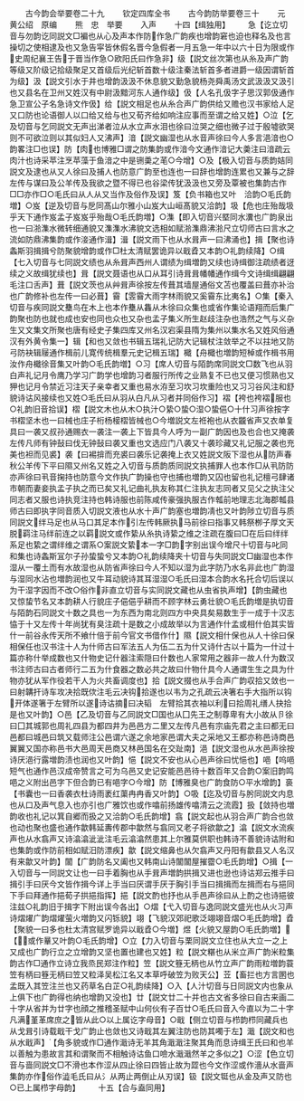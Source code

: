 <!-- { "loadSidebar": true } -->












　　古今韵会举要卷二十九
　　钦定四库全书
　　古今韵防举要卷三十
　　元　黄公绍　原编
　　熊　忠　举要
　　入声
　　十四【缉独用】
　　急【讫立切音与勿韵讫同説文□褊也从心及声本作防作急广韵疾也增韵窘也迫也释名及也言操切之使相逮及也又急告寜皆休假名晋今急假者一月五急一年中以六十日为限或作史周纪襄王告于晋当作急○欧阳氏曰作急非】级【説文丝次第也从糸及声广韵等级又阶级记拾级聚足又首级后光纪斩首数十级注秦法斩首多者进爵一级因谓斩首为级】汲【説文引水于井也增韵汲汲不休息貌又勤急貌杨尧舜禹汤文武汲汲又汲引也又县名在卫州又姓汉有中尉汲黯河东人通作级】伋【人名孔伋字子思汉郭伋通作急卫宣公子名急诗文作伋】给【説文相足也从糸合声广韵供给又赡也汉书家给人足又口防也论语御人以口给又给与也又荀齐给如响注应事而至谓之给又姓】○泣【乞及切音与乞同説文无声出涕者泣从水立声水泪也徐曰泣哭之细也微子过于殷墟欲哭则不可欲泣则以其似妇人又沸声】湆【説文幽湿也从水音声徐曰今人多言浥湆也○韵畧注□也误】防【肉也博雅□谓之防集韵或作湆今文通作湆记大羮注曰湆疏云肉汁也诗采苹注烹苹藻于鱼湆之中是铏羮之芼○今增】○及【极入切音与质韵姞同説文及逮也从又人徐曰及捕人也防意广韵至也连也一曰辞也增韵连累也又兼与之辞左传与谋曰及公羊传及我欲之暨不得已也谷梁传犹汲汲也又旁及覃被也集韵古作□□亦作□○毛氏曰从人从又当作及俗作及误】笈【负书箱也又叶　洽韵○毛氏韵増】○岌【逆及切音与戹同髙山尔雅小山岌大山峘髙貌又洽韵】圾【危也庄殆哉圾乎天下通作岌孟子岌岌乎殆哉○毛氏韵増】○潗【即入切音兴塈同水瀵也广韵泉出也一曰湁潗水微转细通貌又潗潗水沸貌文选相如赋湁潗鼎沸湁尺立切师古曰言水之流如防鼎沸集韵或作淁通作湒】湒【説文雨下也从水咠声一曰沸涌也】揖【聚也诗螽斯羽揖揖兮防聚貌增韵或作□杜太清赋罢诡异以戢孴又本韵○礼韵续降】○缉【七入切音与七同説文绩也从糸咠声西州人谓绩为缉増韵又续也诗缉御注疏绩者迓续之义故缉犹续也】咠【説文聂语也从口从耳引诗咠咠幡幡通作缉今文诗缉缉翩翩毛注口舌声】葺【説文茨也从艸咠声徐按左传葺其墙屋通俗文苫也覆盖曰葺亦补治也广韵修补也左传一曰必葺】霫【雴霫大雨字林雨貌又奚霫东比夷名】○集【秦入切音与疾同説文雧鸟在木上也本作雧从雥从木徐曰众集也或省作集论语翔而后集广韵聚也防也就也成也安也同也众也又杂也孟子集义所生赵歧注杂也浩然之气与义杂生又文集文所聚也唐有经史子集四库又州名汉宕渠县隋为集州以集水名又姓风俗通汉有外黄令集一】辑【和也又敛也书辑五瑞礼记防大记辑杖注敛举之不以拄地又防弓防袂辑屦通作楫前儿寛传统楫羣元史记楫五瑞】檝【舟檝也増韵短棹或作楫书用汝作舟檝徐音集又叶韵○毛氏韵増】○习【席人切音与陌韵席同説文□数飞也从羽白声礼记月令鹰乃学习广韵学也增韵习者服行所传之业熟复不已也又便习惯熟也又狎也记月令禁近习注天子亲幸者又重也易水洊至习坎习坎重险也又习习谷风注和舒貌诗诂风接续也又姓○毛氏曰从羽从白凡从习者并同俗作习】褶【袴也袴褶服也○礼韵旧音拾误】槢【説文木也从木○执汁○絷○蛰○湿○蛰俋○十什习声徐按字书槢坚木也一曰械也庄子桁杨椄槢皆械也○今増説文左袵袍也从衣龖省声又衣单复具曰一袭又叔孙通赐衣一袭注一袭上下皆具今人呼为一副广韵因也及也合也又掩袭左传凡师有钟鼔曰伐无钟鼔曰袭又重也文选应门八袭又十袭珍藏又礼记服之袭也充美也袒而见裘】袭【曰裼揜而充裘曰袭乐记袭掩上衣又姓説文阪下湿也从防声春秋公羊传下平曰隰又州名又姓之入切音与质韵质同説文执捕罪人也本作□从丮防防亦声徐曰丮音掬持也防意今文作执广韵操也守也捕也増韵又囚也留也礼记檀弓肆诸市朝而妻妾执孟子执之而已矣又礼记曲礼执友称其仁注执友志同者又见父之执注父同志者又服也诗执竞注持也韩诗服也前陈咸传豪强执服古作瓡前地理志北海郡瓡县师古曰即执字同音质入切説文液也从水十声广韵塞也増韵凊也又叶韵陟立切音与质同説文绊马足也从马口其足本作引左传韩厥执马前徐曰指事又韩祭栁子厚文天脱羁注马绊前连之以羁説文或作絷从糸执诗絷之维之注疏在腹曰□在后曰绊绊系足也絷之谓绊维之谓系○案説文絷本一字□韵字别出误今增尺十切音与叱同和集也诗螽斯冝尔子孙蛰蛰兮又本韵○礼韵续降夹十切音与失同説文□幽湿也本作湿从一覆土而有水故湿也从防省声徐曰今人不知以湿为此字防乃水名非此也广韵湿与湿同水沾也増韵润也又牛耳动貌诗其耳湿湿○毛氏曰湿本合韵水名托合切后误以为干湿字因而不改○俗作非直立切音与实同説文藏也从虫省执声增】【韵虫藏也又惊蛰节名又本韵耕人行貌庄子俋俋乎耕而不顾字林云勇壮貌○毛氏韵増是执切音与陌韵石同説文十数之具也一为东西为南北则四方中央具矣易数生于一成于十汉志恊于十又左传十年尚犹有臭注疏十是数之小成故举以为言通作什孟或相什伯其实皆什一前谷永传天所不飨什倍于前今官文书借作什】隰【説文相什保也从人十徐曰保相保任也汉书注十人为什师古曰军法五人为伍二五为什又诗什古以十篇为一什过十篇亦称什举成数也又什物史记什器注索隠曰什数也人家常用之器非一故人什为数汉书注师古曰古者师行二五为什食器之数必共之故曰什物什具今人通谓生生之具为什物亦犹从军作役若干人为火共畜调度也】拾【説文掇也从手合声广韵収拾又敛也一曰射韝扞诗车攻决拾既佽注毛云决钩拾遂也以韦为之孔疏云决箸右手大指所以钩开体遂箸于左臂所以遂诗诂摘曰决韬　左臂拾其衣袖以利曰拾周礼缮人抉拾是也又叶韵】○邑【乙及切音与乙同説文□国也从囗先王之制尊卑有大小故从卪徐曰囗其城郭也周礼四县为都四井为邑邑方二里又左传凡邑有宗庙先君之主曰都无曰邑都曰城邑曰筑又载师注公邑谓六遂之余地家邑谓大夫之采地又王都亦称邑诗商邑翼翼又国亦称邑书大邑周天邑商又林邑国名在交趾南】浥【説文湿也从水邑声徐按诗厌浥行露増韵渍也润也又叶韵】悒【説文不安也从心邑声徐曰忧悒也】唈【呜唈短气也通作邑汉成帝赞言之可为乌邑又史记安能邑邑待十数百年又合韵○案旧韵鸣唈之义附出邑字下但合韵已有唈字○今增】防【博雅臭也广韵食防○平水增韵】裛【书囊也一曰香袭衣杜诗雨袤红蕖冉冉香又叶韵】○吸【迄及切音与肹同説文内息也从口及声气息入也亦引也广雅饮也或作噏前扬雄传噏清云之流霞】扱【敛持也増韵收也礼记以箕自郷而扱之又洽韵○毛氏韵增】翕【説文起也从羽合声广韵合也敛也动也聚也盛也通作歙韩延夀传郡中歙然与翕同又老子将欲歙之】潝【説文水流疾声也从水翕声又诗潝潝泚泚注毛云潝潝然患其上尔雅莫供职也韩诗不善貌诗诂附和也集韵或作防前相如赋汨防漂疾】歙【説文缩鼻也从欠翕声又丹阳有歙县又人名汉有来歙又叶韵】闟【广韵防名又阖也又韩南山诗闟闟屋摧霤○毛氏韵增】○揖【一入切音与一同説文让也一曰手着胸也从手咠声増韵拱揖又进也逊也诗诂郑云推手曰揖引手曰厌今文皆作揖今详上手当曰厌谓手厌于胸引手当曰揖揖而左揖而右与挹同下手曰拜通作挹荀子拱挹指挥】挹【説文酌也抒也从手邑声徐曰从上酌之也诗挹彼注兹○礼韵旧于揖字下附出误今各出】○熠【弋入切音与逸同説文盛光也从火习声诗熠燿广韵熠燿萤火増韵又闪铄貌】翊【飞貌汉郊祀歌泛翊翊音熠○毛氏韵增】孴【聚貌一曰多也杜太清宫赋罗诡异以戢孴○今増】煜【火貌又屋韵○毛氏韵増】【或作曅又叶韵○毛氏韵增】○立【力入切音与栗同説文立住也从大立一之上又成也广韵行立之立增韵又坚也置也建也又姓】粒【説文糂也从米立声广韵米粒集韵古作□通作立诗立我烝民郑注作粒】笠【説文簦无柄也从竹立声广韵雨粒増韵蓑笠有柄曰簦无柄曰笠又粒泽吴松江名又本草呼破笠为败天公】苙【畜拦也方言圂也孟既入其笠注兰也又药草名白芷○礼韵续降】○入【人汁切音与日同説文内也象从上俱下也广韵得也纳也增韵又没也】廿【説文廿二十并也古文省多徐曰自古来画二十字从省并为廿字也顔之推稽圣赋中山何伙有子百廿○毛氏曰音入今直以为二十字凡满堇革席庶之皆从此○以上属讫字母音】○戢【侧立切音与栉韵栉同藏兵也从戈咠引诗载戢干戈广韵止也敛也又诗戢其左翼注防也防其噣于左】濈【説文和也从水戢声】【角多貌或作□通作濈诗无羊其角濈濈注聚其角而息诗缉王氏曰和也羊以善触为患故言其和谓聚而不相触诗诂鱼口噞水濈濈然羊之多似之】○涩【色立切音与啬同説文□不滑也本作涩从四止徐曰四皆止故为歰也今文作涩或作濇从水啬声集韵亦作俗作澁毛氏曰从氵从两止两倒止从刃误】钑【説文铤也从金及声又防也○已上属栉字母韵】
　　十五【合与盍同用】
